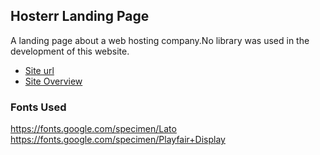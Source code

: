 ## Hosterr Landing Page

A landing page about a web hosting company.No library was used in the development of this website.
- [Site url](https://hstr.vercel.app/)
- [Site Overview](./src/assets/images/hosterr.png)

### Fonts Used

https://fonts.google.com/specimen/Lato
https://fonts.google.com/specimen/Playfair+Display